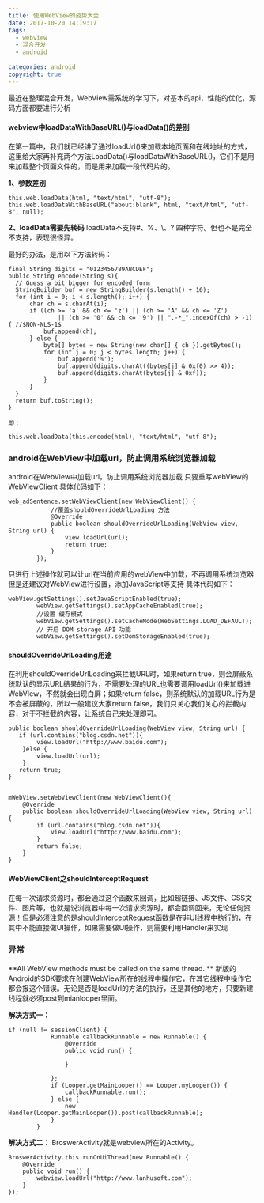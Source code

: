 ```yaml
---
title: 使用WebView的姿势大全
date: 2017-10-20 14:19:17
tags:
  - webview
  - 混合开发
  - android
 
categories: android
copyright: true
---
```

最近在整理混合开发，WebView需系统的学习下，对基本的api，性能的优化，源码方面都要进行分析
<!--more-->
#### webview中loadDataWithBaseURL()与loadData()的差别
在第一篇中，我们就已经讲了通过loadUrl()来加载本地页面和在线地址的方式，这里给大家再补充两个方法LoadData()与loadDataWithBaseURL()，它们不是用来加载整个页面文件的，而是用来加载一段代码片的。


**1、参数差别**
```
this.web.loadData(html, "text/html", "utf-8");
this.web.loadDataWithBaseURL("about:blank", html, "text/html", "utf-8", null);
```
**2、loadData需要先转码**
loadData不支持#、%、\、? 四种字符。但也不是完全不支持，表现很怪异。

最好的办法，是用以下方法转码：
```
final String digits = "0123456789ABCDEF";     
public String encode(String s){  
  // Guess a bit bigger for encoded form   
  StringBuilder buf = new StringBuilder(s.length() + 16);  
  for (int i = 0; i < s.length(); i++) {  
      char ch = s.charAt(i);  
      if ((ch >= 'a' && ch <= 'z') || (ch >= 'A' && ch <= 'Z')  
              || (ch >= '0' && ch <= '9') || ".-*_".indexOf(ch) > -1) { //$NON-NLS-1$   
          buf.append(ch);  
      } else {  
          byte[] bytes = new String(new char[] { ch }).getBytes();  
          for (int j = 0; j < bytes.length; j++) {  
              buf.append('%');  
              buf.append(digits.charAt((bytes[j] & 0xf0) >> 4));  
              buf.append(digits.charAt(bytes[j] & 0xf));  
          }  
      }  
  }  
  return buf.toString();   
}

即：

this.web.loadData(this.encode(html), "text/html", "utf-8");
```

### android在WebView中加载url，防止调用系统浏览器加载

android在WebView中加载url，防止调用系统浏览器加载
只要重写webView的WebViewClient
具体代码如下：
```
web_adSentence.setWebViewClient(new WebViewClient() {  
            //覆盖shouldOverrideUrlLoading 方法  
            @Override  
            public boolean shouldOverrideUrlLoading(WebView view, String url) {  
                view.loadUrl(url);  
                return true;  
            }  
        });  
```
只进行上述操作就可以让url在当前应用的webView中加载，不再调用系统浏览器
但是还建议对WebView进行设置，添加JavaScript等支持
具体代码如下：

```
webView.getSettings().setJavaScriptEnabled(true);  
        webView.getSettings().setAppCacheEnabled(true);  
        //设置 缓存模式  
        webView.getSettings().setCacheMode(WebSettings.LOAD_DEFAULT);  
        // 开启 DOM storage API 功能  
        webView.getSettings().setDomStorageEnabled(true);  

```

####  shouldOverrideUrlLoading用途

在利用shouldOverrideUrlLoading来拦截URL时，如果return true，则会屏蔽系统默认的显示URL结果的行为，不需要处理的URL也需要调用loadUrl()来加载进WebVIew，不然就会出现白屏；如果return false，则系统默认的加载URL行为是不会被屏蔽的，所以一般建议大家return false，我们只关心我们关心的拦截内容，对于不拦截的内容，让系统自己来处理即可。

```
public boolean shouldOverrideUrlLoading(WebView view, String url) {  
   if (url.contains("blog.csdn.net")){  
        view.loadUrl("http://www.baidu.com");  
    }else {  
        view.loadUrl(url);  
    }  
   return true;  
}  


mWebView.setWebViewClient(new WebViewClient(){  
    @Override  
    public boolean shouldOverrideUrlLoading(WebView view, String url) {  
        if (url.contains("blog.csdn.net")){  
            view.loadUrl("http://www.baidu.com");  
        }  
        return false;  
    }  
}      
```

#### WebViewClient之shouldInterceptRequest
在每一次请求资源时，都会通过这个函数来回调，比如超链接、JS文件、CSS文件、图片等，也就是说浏览器中每一次请求资源时，都会回调回来，无论任何资源！但是必须注意的是shouldInterceptRequest函数是在非UI线程中执行的，在其中不能直接做UI操作，如果需要做UI操作，则需要利用Handler来实现


### 异常 
**All WebView methods must be called on the same thread. **
新版的Android的SDK要求在创建WebView所在的线程中操作它，在其它线程中操作它都会报这个错误。无论是否是loadUrl的方法的执行，还是其他的地方，只要新建线程就必须post到mianlooper里面。

**解决方式一：**

```
if (null != sessionClient) {
            Runnable callbackRunnable = new Runnable() {
                @Override
                public void run() {
                   
                }

            };
            if (Looper.getMainLooper() == Looper.myLooper()) {
                callbackRunnable.run();
            } else {
                new Handler(Looper.getMainLooper()).post(callbackRunnable);
            }
        }
```

**解决方式二：**
BroswerActivity就是webview所在的Activity。
```
BroswerActivity.this.runOnUiThread(new Runnable() {
	@Override
	public void run() {
		webview.loadUrl("http://www.lanhusoft.com");  
	}
});
```